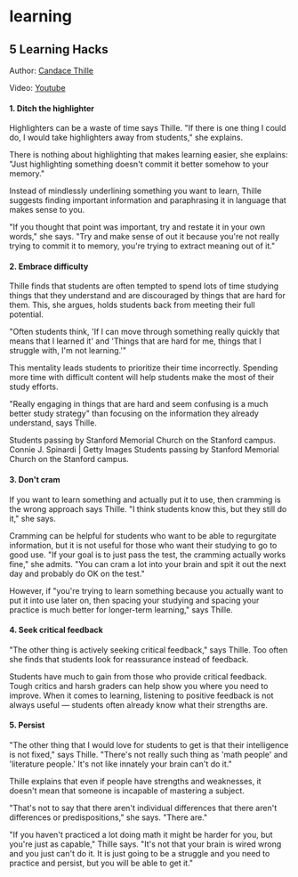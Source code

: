 # learning

## 5 Learning Hacks

Author: [Candace Thille](https://ed.stanford.edu/faculty/cthille)

Video: [Youtube](https://www.youtube.com/watch?v=0jl46ku9uSE)

#### 1. Ditch the highlighter

Highlighters can be a waste of time says Thille. "If there is one thing I could do, I would take highlighters away from students," she explains.

There is nothing about highlighting that makes learning easier, she explains: "Just highlighting something doesn't commit it better somehow to your memory."

Instead of mindlessly underlining something you want to learn, Thille suggests finding important information and paraphrasing it in language that makes sense to you.

"If you thought that point was important, try and restate it in your own words," she says. "Try and make sense of out it because you're not really trying to commit it to memory, you're trying to extract meaning out of it."

#### 2. Embrace difficulty

Thille finds that students are often tempted to spend lots of time studying things that they understand and are discouraged by things that are hard for them. This, she argues, holds students back from meeting their full potential.

"Often students think, 'If I can move through something really quickly that means that I learned it' and 'Things that are hard for me, things that I struggle with, I'm not learning.'"

This mentality leads students to prioritize their time incorrectly. Spending more time with difficult content will help students make the most of their study efforts.

"Really engaging in things that are hard and seem confusing is a much better study strategy" than focusing on the information they already understand, says Thille.

Students passing by Stanford Memorial Church on the Stanford campus.
Connie J. Spinardi | Getty Images
Students passing by Stanford Memorial Church on the Stanford campus.

#### 3. Don't cram

If you want to learn something and actually put it to use, then cramming is the wrong approach says Thille. "I think students know this, but they still do it," she says.

Cramming can be helpful for students who want to be able to regurgitate information, but it is not useful for those who want their studying to go to good use. "If your goal is to just pass the test, the cramming actually works fine," she admits. "You can cram a lot into your brain and spit it out the next day and probably do OK on the test."

However, if "you're trying to learn something because you actually want to put it into use later on, then spacing your studying and spacing your practice is much better for longer-term learning," says Thille.

#### 4. Seek critical feedback

"The other thing is actively seeking critical feedback," says Thille. Too often she finds that students look for reassurance instead of feedback.

Students have much to gain from those who provide critical feedback. Tough critics and harsh graders can help show you where you need to improve. When it comes to learning, listening to positive feedback is not always useful — students often already know what their strengths are.

#### 5. Persist 
"The other thing that I would love for students to get is that their intelligence is not fixed," says Thille. "There's not really such thing as 'math people' and 'literature people.' It's not like innately your brain can't do it."

Thille explains that even if people have strengths and weaknesses, it doesn't mean that someone is incapable of mastering a subject.

"That's not to say that there aren't individual differences that there aren't differences or predispositions," she says. "There are."

"If you haven't practiced a lot doing math it might be harder for you, but you're just as capable," Thille says. "It's not that your brain is wired wrong and you just can't do it. It is just going to be a struggle and you need to practice and persist, but you will be able to get it."
